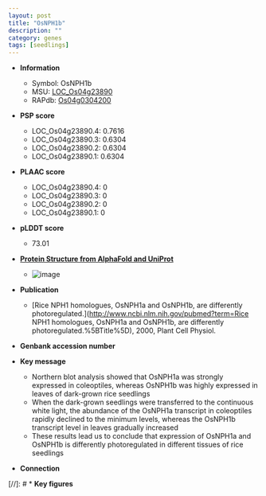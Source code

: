 ```yaml
---
layout: post
title: "OsNPH1b"
description: ""
category: genes
tags: [seedlings]
---
```


* **Information**  
    + Symbol: OsNPH1b  
    + MSU: [LOC_Os04g23890](http://rice.plantbiology.msu.edu/cgi-bin/ORF_infopage.cgi?orf=LOC_Os04g23890)  
    + RAPdb: [Os04g0304200](http://rapdb.dna.affrc.go.jp/viewer/gbrowse_details/irgsp1?name=Os04g0304200)  

* **PSP score**  
    + LOC_Os04g23890.4: 0.7616 
    + LOC_Os04g23890.3: 0.6304 
    + LOC_Os04g23890.2: 0.6304 
    + LOC_Os04g23890.1: 0.6304 

* **PLAAC score**  
    + LOC_Os04g23890.4: 0 
    + LOC_Os04g23890.3: 0 
    + LOC_Os04g23890.2: 0 
    + LOC_Os04g23890.1: 0 

* **pLDDT score**
    + 73.01

* **[Protein Structure from AlphaFold and UniProt](https://www.uniprot.org/uniprotkb/Q9ST27/entry#structure)**
    + ![image](https://ricepsp.github.io/images/Q9/AF-Q9ST27-F1.png)

* **Publication**  
    + [Rice NPH1 homologues, OsNPH1a and OsNPH1b, are differently photoregulated.](http://www.ncbi.nlm.nih.gov/pubmed?term=Rice NPH1 homologues, OsNPH1a and OsNPH1b, are differently photoregulated.%5BTitle%5D), 2000, Plant Cell Physiol.

* **Genbank accession number**  

* **Key message**  
    + Northern blot analysis showed that OsNPH1a was strongly expressed in coleoptiles, whereas OsNPH1b was highly expressed in leaves of dark-grown rice seedlings
    + When the dark-grown seedlings were transferred to the continuous white light, the abundance of the OsNPH1a transcript in coleoptiles rapidly declined to the minimum levels, whereas the OsNPH1b transcript level in leaves gradually increased
    + These results lead us to conclude that expression of OsNPH1a and OsNPH1b is differently photoregulated in different tissues of rice seedlings

* **Connection**  

[//]: # * **Key figures**  


